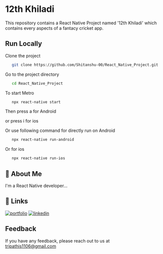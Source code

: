 
# 12th Khiladi

This repository contains a React Native Project named '12th Khiladi' which contains every aspects of a fantacy cricket app.


## Run Locally

Clone the project

```bash
   git clone https://github.com/Shitanshu-00/React_Native_Project.git
```

Go to the project directory

```bash
   cd React_Native_Project
```

To start Metro 

```bash
   npx react-native start
```
Then press a for Android 

or press i for ios

Or use following command for directly run on Android

```bash
   npx react-native run-android
```


Or for ios

```bash
   npx react-native run-ios
```


## 🚀 About Me
I'm a React Native developer...


## 🔗 Links
[![portfolio](https://img.shields.io/badge/my_portfolio-000?style=for-the-badge&logo=ko-fi&logoColor=white)](portfolio-shitanshu.netlify.app/)
[![linkedin](https://img.shields.io/badge/linkedin-0A66C2?style=for-the-badge&logo=linkedin&logoColor=white)](https://www.linkedin.com/in/shitanshu-tripathi-870b5b1b2/)



## Feedback

If you have any feedback, please reach out to us at tripathis1106@gmail.com

